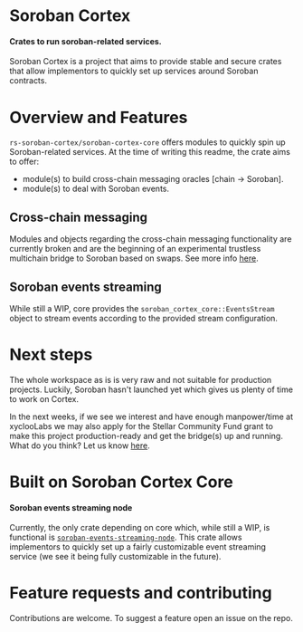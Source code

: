 # Soroban Cortex

#### Crates to run soroban-related services.

Soroban Cortex is a project that aims to provide stable and secure crates that allow implementors to quickly set up services around Soroban contracts.

# Overview and Features

`rs-soroban-cortex/soroban-cortex-core` offers modules to quickly spin up Soroban-related services. At the time of writing this readme, the crate aims to offer:
- module(s) to build cross-chain messaging oracles [chain -> Soroban].
- module(s) to deal with Soroban events.

## Cross-chain messaging

Modules and objects regarding the cross-chain messaging functionality are currently broken and are the beginning of an experimental trustless multichain bridge to Soroban based on swaps. See more info [here](https://github.com/xycloo/rs-soroban-cortex/tree/main/cross-chain-bridge). 

## Soroban events streaming

While still a WIP, core provides the `soroban_cortex_core::EventsStream` object to stream events according to the provided stream configuration.

# Next steps
The whole workspace as is is very raw and not suitable for production projects. Luckily, Soroban hasn't launched yet which gives us plenty of time to work on Cortex.

In the next weeks, if we see we interest and have enough manpower/time at xyclooLabs we may also apply for the Stellar Community Fund grant to make this project production-ready and get the bridge(s) up and running. What do you think? Let us know [here](https://github.com/xycloo/rs-soroban-cortex/discussions/1).

# Built on Soroban Cortex Core

#### Soroban events streaming node

Currently, the only crate depending on core which, while still a WIP, is functional is [`soroban-events-streaming-node`](https://github.com/xycloo/rs-soroban-cortex/tree/main/soroban-events-streaming-node). This crate allows implementors to quickly set up a fairly customizable event streaming service (we see it being fully customizable in the future).


# Feature requests and contributing

Contributions are welcome. To suggest a feature open an issue on the repo.

